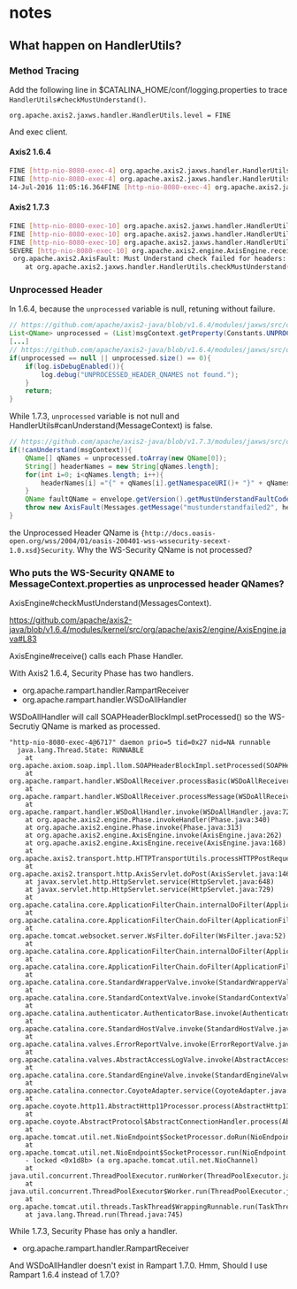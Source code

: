 # notes

## What happen on HandlerUtils?

### Method Tracing

Add the following line in $CATALINA_HOME/conf/logging.properties to trace `HandlerUtils#checkMustUnderstand()`.

```
org.apache.axis2.jaxws.handler.HandlerUtils.level = FINE
```

And exec client.

#### Axis2 1.6.4

``` sh
FINE [http-nio-8080-exec-4] org.apache.axis2.jaxws.handler.HandlerUtils.checkMustUnderstand Reading UnprocessedHeaderNames from Message Context properties
FINE [http-nio-8080-exec-4] org.apache.axis2.jaxws.handler.HandlerUtils.checkMustUnderstand Adding any mustUnderstand headers based on additonal SOAP roles: []
14-Jul-2016 11:05:16.364FINE [http-nio-8080-exec-4] org.apache.axis2.jaxws.handler.HandlerUtils.checkMustUnderstand UNPROCESSED_HEADER_QNAMES not found.
```

#### Axis2 1.7.3

``` sh
FINE [http-nio-8080-exec-10] org.apache.axis2.jaxws.handler.HandlerUtils.checkMustUnderstand Reading UnprocessedHeaderNames from Message Context properties
FINE [http-nio-8080-exec-10] org.apache.axis2.jaxws.handler.HandlerUtils.checkMustUnderstand Adding any mustUnderstand headers based on additonal SOAP roles: []
FINE [http-nio-8080-exec-10] org.apache.axis2.jaxws.handler.HandlerUtils.canUnderstand Check to see if a jaxws handler is configured.
SEVERE [http-nio-8080-exec-10] org.apache.axis2.engine.AxisEngine.receive Must Understand check failed for headers: {http://docs.oasis-open.org/wss/2004/01/oasis-200401-wss-wssecurity-secext-1.0.xsd}Security
 org.apache.axis2.AxisFault: Must Understand check failed for headers: {http://docs.oasis-open.org/wss/2004/01/oasis-200401-wss-wssecurity-secext-1.0.xsd}Security
	at org.apache.axis2.jaxws.handler.HandlerUtils.checkMustUnderstand(HandlerUtils.java:160)
```

### Unprocessed Header

In 1.6.4, because the `unprocessed` variable is null, retuning without failure.

``` java
// https://github.com/apache/axis2-java/blob/v1.6.4/modules/jaxws/src/org/apache/axis2/jaxws/handler/HandlerUtils.java#L121
List<QName> unprocessed = (List)msgContext.getProperty(Constants.UNPROCESSED_HEADER_QNAMES);
[...]
// https://github.com/apache/axis2-java/blob/v1.6.4/modules/jaxws/src/org/apache/axis2/jaxws/handler/HandlerUtils.java#L145-L150
if(unprocessed == null || unprocessed.size() == 0){
    if(log.isDebugEnabled()){
        log.debug("UNPROCESSED_HEADER_QNAMES not found.");
    }
    return;
}
```

While 1.7.3, `unprocessed` variable is not null and HandlerUtils#canUnderstand(MessageContext) is false.

``` java
// https://github.com/apache/axis2-java/blob/v1.7.3/modules/jaxws/src/org/apache/axis2/jaxws/handler/HandlerUtils.java#L153-L161
if(!canUnderstand(msgContext)){
    QName[] qNames = unprocessed.toArray(new QName[0]);
    String[] headerNames = new String[qNames.length];
    for(int i=0; i<qNames.length; i++){
        headerNames[i] ="{" + qNames[i].getNamespaceURI()+ "}" + qNames[i].getLocalPart();
    }
    QName faultQName = envelope.getVersion().getMustUnderstandFaultCode();
    throw new AxisFault(Messages.getMessage("mustunderstandfailed2", headerNames), faultQName);
}
```

the Unprocessed Header QName is `{http://docs.oasis-open.org/wss/2004/01/oasis-200401-wss-wssecurity-secext-1.0.xsd}Security`. Why the WS-Security QName is not processed?

### Who puts the WS-Security QNAME to MessageContext.properties as unprocessed header QNames?

AxisEngine#checkMustUnderstand(MessagesContext).

https://github.com/apache/axis2-java/blob/v1.6.4/modules/kernel/src/org/apache/axis2/engine/AxisEngine.java#L83

AxisEngine#receive() calls each Phase Handler.

With Axis2 1.6.4, Security Phase has two handlers.

 * org.apache.rampart.handler.RampartReceiver
 * org.apache.rampart.handler.WSDoAllHandler

WSDoAllHandler will call SOAPHeaderBlockImpl.setProcessed() so the WS-Secrutiy QName is marked as processed.

``` #!/bin/sh
"http-nio-8080-exec-4@6717" daemon prio=5 tid=0x27 nid=NA runnable
  java.lang.Thread.State: RUNNABLE
    at org.apache.axiom.soap.impl.llom.SOAPHeaderBlockImpl.setProcessed(SOAPHeaderBlockImpl.java:120)
    at org.apache.rampart.handler.WSDoAllReceiver.processBasic(WSDoAllReceiver.java:273)
    at org.apache.rampart.handler.WSDoAllReceiver.processMessage(WSDoAllReceiver.java:85)
    at org.apache.rampart.handler.WSDoAllHandler.invoke(WSDoAllHandler.java:72)
    at org.apache.axis2.engine.Phase.invokeHandler(Phase.java:340)
    at org.apache.axis2.engine.Phase.invoke(Phase.java:313)
    at org.apache.axis2.engine.AxisEngine.invoke(AxisEngine.java:262)
    at org.apache.axis2.engine.AxisEngine.receive(AxisEngine.java:168)
    at org.apache.axis2.transport.http.HTTPTransportUtils.processHTTPPostRequest(HTTPTransportUtils.java:172)
    at org.apache.axis2.transport.http.AxisServlet.doPost(AxisServlet.java:146)
    at javax.servlet.http.HttpServlet.service(HttpServlet.java:648)
    at javax.servlet.http.HttpServlet.service(HttpServlet.java:729)
    at org.apache.catalina.core.ApplicationFilterChain.internalDoFilter(ApplicationFilterChain.java:292)
    at org.apache.catalina.core.ApplicationFilterChain.doFilter(ApplicationFilterChain.java:207)
    at org.apache.tomcat.websocket.server.WsFilter.doFilter(WsFilter.java:52)
    at org.apache.catalina.core.ApplicationFilterChain.internalDoFilter(ApplicationFilterChain.java:240)
    at org.apache.catalina.core.ApplicationFilterChain.doFilter(ApplicationFilterChain.java:207)
    at org.apache.catalina.core.StandardWrapperValve.invoke(StandardWrapperValve.java:212)
    at org.apache.catalina.core.StandardContextValve.invoke(StandardContextValve.java:106)
    at org.apache.catalina.authenticator.AuthenticatorBase.invoke(AuthenticatorBase.java:502)
    at org.apache.catalina.core.StandardHostValve.invoke(StandardHostValve.java:141)
    at org.apache.catalina.valves.ErrorReportValve.invoke(ErrorReportValve.java:79)
    at org.apache.catalina.valves.AbstractAccessLogValve.invoke(AbstractAccessLogValve.java:616)
    at org.apache.catalina.core.StandardEngineValve.invoke(StandardEngineValve.java:88)
    at org.apache.catalina.connector.CoyoteAdapter.service(CoyoteAdapter.java:528)
    at org.apache.coyote.http11.AbstractHttp11Processor.process(AbstractHttp11Processor.java:1099)
    at org.apache.coyote.AbstractProtocol$AbstractConnectionHandler.process(AbstractProtocol.java:670)
    at org.apache.tomcat.util.net.NioEndpoint$SocketProcessor.doRun(NioEndpoint.java:1520)
    at org.apache.tomcat.util.net.NioEndpoint$SocketProcessor.run(NioEndpoint.java:1476)
    - locked <0x1d8b> (a org.apache.tomcat.util.net.NioChannel)
    at java.util.concurrent.ThreadPoolExecutor.runWorker(ThreadPoolExecutor.java:1142)
    at java.util.concurrent.ThreadPoolExecutor$Worker.run(ThreadPoolExecutor.java:617)
    at org.apache.tomcat.util.threads.TaskThread$WrappingRunnable.run(TaskThread.java:61)
    at java.lang.Thread.run(Thread.java:745)
```

While 1.7.3, Security Phase has only a handler.

 * org.apache.rampart.handler.RampartReceiver

 And WSDoAllHandler doesn't exist in Rampart 1.7.0. Hmm, Should I use Rampart 1.6.4 instead of 1.7.0?
